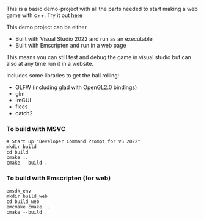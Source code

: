 This is a basic demo-project with all the parts needed to start making a web game with c++.
Try it out [here](https://djfooks-kl.github.io/demoproject/pages/DemoProject.html)

This demo project can be either
 - Built with Visual Studio 2022 and run as an executable
 - Built with Emscripten and run in a web page

This means you can still test and debug the game in visual studio but can also at any time run it in a website.

Includes some libraries to get the ball rolling:
- GLFW (including glad with OpenGL2.0 bindings)
- glm
- ImGUI
- flecs
- catch2

### To build with MSVC

```
# Start up "Developer Command Prompt for VS 2022"
mkdir build
cd build
cmake ..
cmake --build .
```

### To build with Emscripten (for web)

```
emsdk_env
mkdir build_web
cd build_web
emcmake cmake ..
cmake --build .
```
